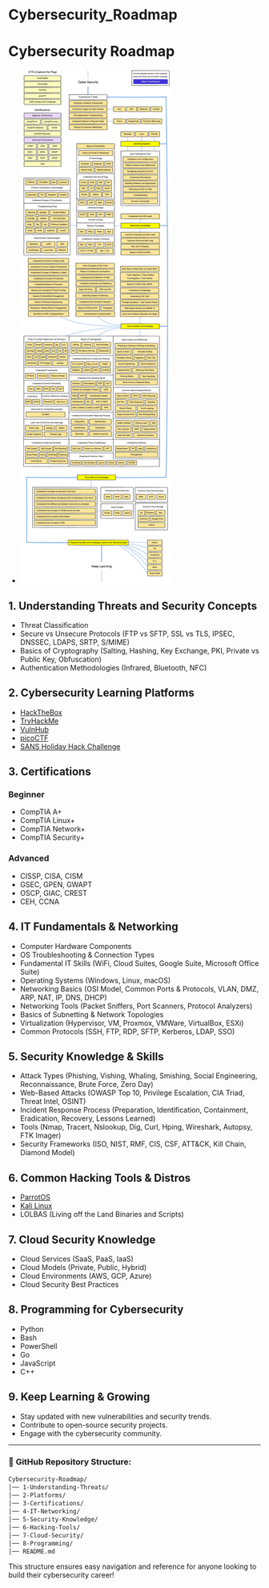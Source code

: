 # Cybersecurity_Roadmap

# Cybersecurity Roadmap


- ![Cybersecurity_Roadmap](https://github.com/Dharmendrastm/Cybersecurity_Roadmap/blob/main/cybersecurity_Roadmap-1.jpg)

## 1. **Understanding Threats and Security Concepts**
- Threat Classification
- Secure vs Unsecure Protocols (FTP vs SFTP, SSL vs TLS, IPSEC, DNSSEC, LDAPS, SRTP, S/MIME)
- Basics of Cryptography (Salting, Hashing, Key Exchange, PKI, Private vs Public Key, Obfuscation)
- Authentication Methodologies (Infrared, Bluetooth, NFC)

## 2. **Cybersecurity Learning Platforms**
- [HackTheBox](https://www.hackthebox.com/)
- [TryHackMe](https://tryhackme.com/)
- [VulnHub](https://www.vulnhub.com/)
- [picoCTF](https://picoctf.org/)
- [SANS Holiday Hack Challenge](https://holidayhackchallenge.com/)

## 3. **Certifications**
### Beginner
- CompTIA A+
- CompTIA Linux+
- CompTIA Network+
- CompTIA Security+
### Advanced
- CISSP, CISA, CISM
- GSEC, GPEN, GWAPT
- OSCP, GIAC, CREST
- CEH, CCNA

## 4. **IT Fundamentals & Networking**
- Computer Hardware Components
- OS Troubleshooting & Connection Types
- Fundamental IT Skills (WiFi, Cloud Suites, Google Suite, Microsoft Office Suite)
- Operating Systems (Windows, Linux, macOS)
- Networking Basics (OSI Model, Common Ports & Protocols, VLAN, DMZ, ARP, NAT, IP, DNS, DHCP)
- Networking Tools (Packet Sniffers, Port Scanners, Protocol Analyzers)
- Basics of Subnetting & Network Topologies
- Virtualization (Hypervisor, VM, Proxmox, VMWare, VirtualBox, ESXi)
- Common Protocols (SSH, FTP, RDP, SFTP, Kerberos, LDAP, SSO)

## 5. **Security Knowledge & Skills**
- Attack Types (Phishing, Vishing, Whaling, Smishing, Social Engineering, Reconnaissance, Brute Force, Zero Day)
- Web-Based Attacks (OWASP Top 10, Privilege Escalation, CIA Triad, Threat Intel, OSINT)
- Incident Response Process (Preparation, Identification, Containment, Eradication, Recovery, Lessons Learned)
- Tools (Nmap, Tracert, Nslookup, Dig, Curl, Hping, Wireshark, Autopsy, FTK Imager)
- Security Frameworks (ISO, NIST, RMF, CIS, CSF, ATT&CK, Kill Chain, Diamond Model)

## 6. **Common Hacking Tools & Distros**
- [ParrotOS](https://www.parrotsec.org/)
- [Kali Linux](https://www.kali.org/)
- LOLBAS (Living off the Land Binaries and Scripts)

## 7. **Cloud Security Knowledge**
- Cloud Services (SaaS, PaaS, IaaS)
- Cloud Models (Private, Public, Hybrid)
- Cloud Environments (AWS, GCP, Azure)
- Cloud Security Best Practices

## 8. **Programming for Cybersecurity**
- Python
- Bash
- PowerShell
- Go
- JavaScript
- C++

## 9. **Keep Learning & Growing**
- Stay updated with new vulnerabilities and security trends.
- Contribute to open-source security projects.
- Engage with the cybersecurity community.

---
### 📌 **GitHub Repository Structure:**
```
Cybersecurity-Roadmap/
│── 1-Understanding-Threats/
│── 2-Platforms/
│── 3-Certifications/
│── 4-IT-Networking/
│── 5-Security-Knowledge/
│── 6-Hacking-Tools/
│── 7-Cloud-Security/
│── 8-Programming/
│── README.md
```
This structure ensures easy navigation and reference for anyone looking to build their cybersecurity career!
